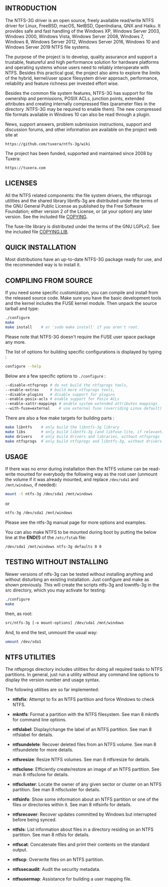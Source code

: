 ## INTRODUCTION

The NTFS-3G driver is an open source, freely available read/write NTFS driver 
for Linux, FreeBSD, macOS, NetBSD, OpenIndiana, QNX and Haiku. It provides 
safe and fast handling of the Windows XP, Windows Server 2003, Windows 2000, 
Windows Vista, Windows Server 2008, Windows 7, Windows 8, Windows Server 2012,
Windows Server 2016, Windows 10 and Windows Server 2019 NTFS file systems.

The purpose of the project is to develop, quality assurance and support a 
trustable, featureful and high performance solution for hardware platforms 
and operating systems whose users need to reliably interoperate with NTFS. 
Besides this practical goal, the project also aims to explore the limits 
of the hybrid, kernel/user space filesystem driver approach, performance, 
reliability and feature richness per invested effort wise.

Besides the common file system features, NTFS-3G has support for file 
ownership and permissions, POSIX ACLs, junction points, extended attributes 
and creating internally compressed files (parameter files in the directory
.NTFS-3G may be required to enable them). The new compressed file formats
available in Windows 10 can also be read through a plugin. 

News, support answers, problem submission instructions, support and discussion 
forums, and other information are available on the project web site at

	https://github.com/tuxera/ntfs-3g/wiki

The project has been funded, supported and maintained since 2008 by Tuxera:

 	https://tuxera.com


## LICENSES

All the NTFS related components: the file system drivers, the ntfsprogs
utilities and the shared library libntfs-3g are distributed under the terms
of the GNU General Public License as published by the Free Software
Foundation; either version 2 of the License, or (at your option) any later
version. See the included file [COPYING](./COPYING).

The fuse-lite library is distributed under the terms of the GNU LGPLv2.
See the included file [COPYING.LIB](./COPYING.LIB).


## QUICK INSTALLATION


Most distributions have an up-to-date NTFS-3G package ready for use, and
the recommended way is to install it.

## COMPILING FROM SOURCE

If you need some specific customization, you can compile and install from
the released source code. Make sure you have the basic development tools
and the kernel includes the FUSE kernel module. Then unpack the source
tarball and type:

```bash
./configure
make
make install	# or 'sudo make install' if you aren't root.
```

Please note that NTFS-3G doesn't require the FUSE user space package any more.

The list of options for building specific configurations is displayed by typing :

```bash
configure --help
```

Below are a few specific options to `./configure` :

```bash
--disable-ntfsprogs	# do not build the ntfsprogs tools,
--enable-extras		# build more ntfsprogs tools,
--disable-plugins  	# disable support for plugins
--enable-posix-acls	# enable support for Posix ACLs
--enable-xattr-mappings	# enable system extended attributes mappings
--with-fuse=external	# use external fuse (overriding Linux default)
```

There are also a few make targets for building parts :

```bash
make libntfs	# only build the libntfs-3g library
make libs		# only build libntfs-3g (and libfuse-lite, if relevant)
make drivers	# only build drivers and libraries, without ntfsprogs
make ntfsprogs	# only build ntfsprogs and libntfs-3g, without drivers
```

## USAGE

If there was no error during installation then the NTFS volume can be
read-write mounted for everybody the following way as the root user 
(unmount the volume if it was already mounted, and replace `/dev/sda1` 
and `/mnt/windows`, if needed):

```bash
mount -t ntfs-3g /dev/sda1 /mnt/windows
```
or
```bash
ntfs-3g /dev/sda1 /mnt/windows
```

Please see the ntfs-3g manual page for more options and examples.

You can also make NTFS to be mounted during boot by putting the below 
line at the **END(!)** of the `/etc/fstab` file:

```
/dev/sda1 /mnt/windows ntfs-3g defaults 0 0
```

## TESTING WITHOUT INSTALLING

Newer versions of ntfs-3g can be tested without installing anything and
without disturbing an existing installation. Just configure and make as
shown previously. This will create the scripts ntfs-3g and lowntfs-3g
in the src directory, which you may activate for testing:

```bash
./configure
make
```

then, as root:

```bash
src/ntfs-3g [-o mount-options] /dev/sda1 /mnt/windows
```

And, to end the test, unmount the usual way:

```bash
umount /dev/sda1
```

## NTFS UTILITIES

The ntfsprogs directory includes utilities for doing all required tasks to
NTFS partitions. In general, just run a utility without any command line
options to display the version number and usage syntax.

The following utilities are so far implemented:

- **ntfsfix**: Attempt to fix an NTFS partition and force Windows to check NTFS.

- **mkntfs**: Format a partition with the NTFS filesystem.  See man 8 mkntfs for
command line options.

- **ntfslabel**: Display/change the label of an NTFS partition.  See man 8 ntfslabel
for details.

- **ntfsundelete**: Recover deleted files from an NTFS volume.  See man 8
ntfsundelete for more details.

- **ntfsresize**: Resize NTFS volumes.  See man 8 ntfsresize for details.

- **ntfsclone**: Efficiently create/restore an image of an NTFS partition.  See
man 8 ntfsclone for details.

- **ntfscluster**: Locate the owner of any given sector or cluster on an NTFS
partition.  See man 8 ntfscluster for details.

- **ntfsinfo**: Show some information about an NTFS partition or one of the files
or directories within it.  See man 8 ntfsinfo for details.

- **ntfsrecover**: Recover updates committed by Windows but interrupted before
being synced.

- **ntfsls**: List information about files in a directory residing on an NTFS
partition.  See man 8 ntfsls for details.

- **ntfscat**: Concatenate files and print their contents on the standard output.

- **ntfscp**: Overwrite files on an NTFS partition.

- **ntfssecaudit**: Audit the security metadata.

- **ntfsusermap**: Assistance for building a user mapping file.
